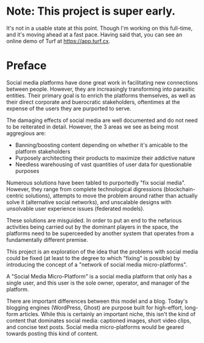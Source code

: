 
# Note: This project is super early. 

It's not in a usable state at this point. Though I'm working on this full-time, and it's moving ahead at a fast pace. Having said that, you can see an online demo of Turf at https://app.turf.cx.

# Preface

Social media platforms have done great work in facilitating new connections between people. However, they are increasingly transforming into parasitic entities. Their primary goal is to enrich the platforms themselves, as well as their direct corporate and buerocratic stakeholders, oftentimes at the expense of the users they are purported to serve.

The damaging effects of social media are well documented and do not need to be reiterated in detail. However, the 3 areas we see as being most aggregious are:

- Banning/boosting content depending on whether it's amicable to the platform stakeholders
- Purposely architecting their products to maximize their addictive nature
- Needless warehousing of vast quantities of user data for questionable purposes

Numerous solutions have been tabled to purportedly "fix social media". However, they range from complete technological digressions (blockchain-centric solutions), attempts to move the problem around rather than actually solve it (alternative social networks), and unscalable designs with unsolvable user experience issues (federated models).

These solutions are misguided. In order to put an end to the nefarious activities being carried out by the dominant players in the space, the platforms need to be superceeded by another system that operates from a fundamentally different premise. 

This project is an exploration of the idea that the problems with social media could be fixed (at least to the degree to which "fixing" is possible) by introducing the concept of a "network of social media micro-platforms".

A "Social Media Micro-Platform" is a social media platform that only has a single user, and this user is the sole owner, operator, and manager of the platform.

There are important differences between this model and a blog. Today's blogging engines (WordPress, Ghost) are purpose built for high-effort, long-form articles. While this is certainly an important niche, this isn't the kind of content that dominates social media: captioned images, short video clips, and concise text posts. Social media micro-platforms would be geared towards posting this kind of content.
